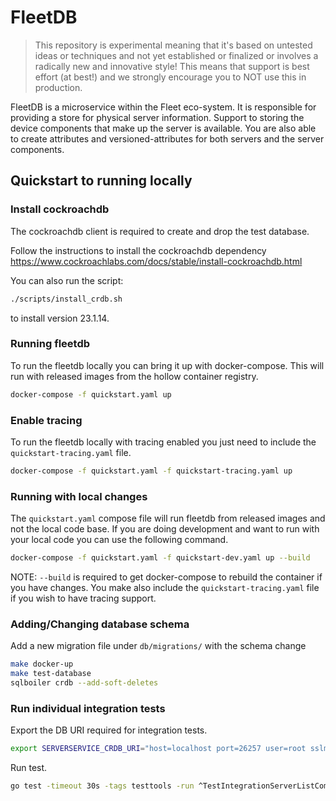 # FleetDB

> This repository is experimental meaning that it's based on untested ideas or techniques and not yet established or finalized or involves a radically new and innovative style!
> This means that support is best effort (at best!) and we strongly encourage you to NOT use this in production.

FleetDB is a microservice within the Fleet eco-system. It is responsible for providing a store for physical server information. Support to storing the device components that make up the server is available. You are also able to create attributes and versioned-attributes for both servers and the server components.

## Quickstart to running locally

### Install cockroachdb

The cockroachdb client is required to create and drop the test database.

Follow the instructions to install the cockroachdb dependency https://www.cockroachlabs.com/docs/stable/install-cockroachdb.html

You can also run the script:
```bash
./scripts/install_crdb.sh
```
to install version 23.1.14.

### Running fleetdb

To run the fleetdb locally you can bring it up with docker-compose. This will run with released images from the hollow container registry.

```bash
docker-compose -f quickstart.yaml up
```
### Enable tracing

To run the fleetdb locally with tracing enabled you just need to include the `quickstart-tracing.yaml` file.

```bash
docker-compose -f quickstart.yaml -f quickstart-tracing.yaml up
```

### Running with local changes

The `quickstart.yaml` compose file will run fleetdb from released images and not the local code base. If you are doing development and want to run with your local code you can use the following command.

```bash
docker-compose -f quickstart.yaml -f quickstart-dev.yaml up --build
```

NOTE: `--build` is required to get docker-compose to rebuild the container if you have changes. You make also include the `quickstart-tracing.yaml` file if you wish to have tracing support.


### Adding/Changing database schema

Add a new migration file under `db/migrations/` with the schema change

```bash
make docker-up
make test-database
sqlboiler crdb --add-soft-deletes
```

### Run individual integration tests

Export the DB URI required for integration tests.

```bash
export SERVERSERVICE_CRDB_URI="host=localhost port=26257 user=root sslmode=disable dbname=fleetdb_test"
```

Run test.

```bash
go test -timeout 30s -tags testtools -run ^TestIntegrationServerListComponents$ github.com/metal-toolbox/fleetdb/pkg/api/v1 -v
```
